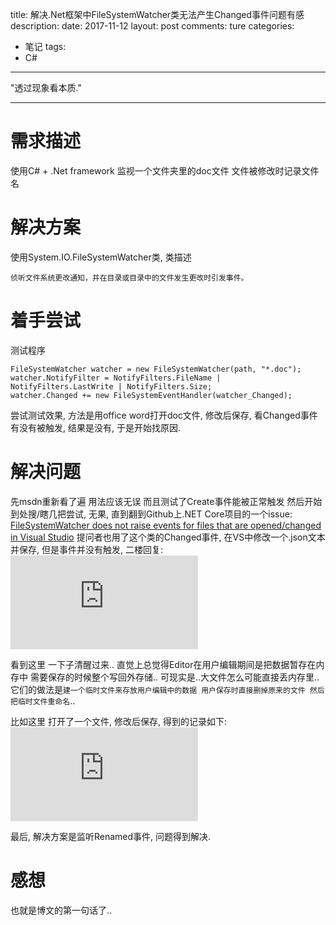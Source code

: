 title: 解决.Net框架中FileSystemWatcher类无法产生Changed事件问题有感
description: 
date: 2017-11-12
layout: post
comments: ture
categories:
- 笔记
tags: 
- C#
---

"透过现象看本质." 


<!--more-->

---

需求描述
========
使用C# + .Net framework 监视一个文件夹里的doc文件 文件被修改时记录文件名

解决方案
========
使用System.IO.FileSystemWatcher类, 类描述
```
侦听文件系统更改通知，并在目录或目录中的文件发生更改时引发事件。
```

着手尝试
========
测试程序
```
FileSystemWatcher watcher = new FileSystemWatcher(path, "*.doc");
watcher.NotifyFilter = NotifyFilters.FileName | NotifyFilters.LastWrite | NotifyFilters.Size;     
watcher.Changed += new FileSystemEventHandler(watcher_Changed);
```

尝试测试效果, 方法是用office word打开doc文件, 修改后保存, 看Changed事件有没有被触发, 结果是没有, 于是开始找原因.

解决问题
========
先msdn重新看了遍 用法应该无误 而且测试了Create事件能被正常触发
然后开始到处搜/瞎几把尝试, 无果, 直到翻到Github上.NET Core项目的一个issue: [FileSystemWatcher does not raise events for files that are opened/changed in Visual Studio](https://github.com/dotnet/corefx/issues/9462)
提问者也用了这个类的Changed事件, 在VS中修改一个.json文本并保存, 但是事件并没有触发, 二楼回复:
![TIM图片20171122211923.png](http://lolipan.noodlefighter.com/index.php?user/publicLink&fid=136f6oCPichAi7u-Vd8WsFj4ZJO__n-XgGk3wwXh21U92NXKphOHMSi98KXtTolmX8ZKAv9ja-OR1JcIGKWcLYorIPikuqXRfoY3HuaCu36I_iZCApMXdQXhN8lR8JSpYUGW&file_name=/TIM%E5%9B%BE%E7%89%8720171122211923.png)

看到这里 一下子清醒过来.. 直觉上总觉得Editor在用户编辑期间是把数据暂存在内存中 需要保存的时候整个写回外存储.. 
可现实是..大文件怎么可能直接丢内存里.. 它们的做法是``建一个临时文件来存放用户编辑中的数据 用户保存时直接删掉原来的文件 然后把临时文件重命名``..

比如这里 打开了一个文件, 修改后保存, 得到的记录如下:
![TIM截图20171122213119.jpg](http://lolipan.noodlefighter.com/index.php?user/publicLink&fid=a7calQZPpnR8XJWXgL4-NPhbIrRj9RYz01rWlEZTq2KT2fFetXAGyhbe_blXxIECogRpYI_g7QX6VGaE-vrdQ89e3ZJKdbjjgrkpnPTv6zIxxNHCOio-2d2rvTfbbdz8DgUe&file_name=/TIM%E6%88%AA%E5%9B%BE20171122213119.jpg)

最后, 解决方案是监听Renamed事件, 问题得到解决.

感想
=======
也就是博文的第一句话了..
